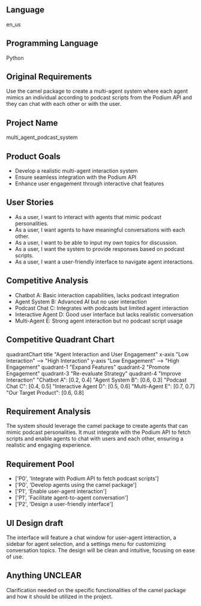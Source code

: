 ## Language

en_us

## Programming Language

Python

## Original Requirements

Use the camel package to create a multi-agent system where each agent mimics an individual according to podcast scripts from the Podium API and they can chat with each other or with the user.

## Project Name

multi_agent_podcast_system

## Product Goals

- Develop a realistic multi-agent interaction system
- Ensure seamless integration with the Podium API
- Enhance user engagement through interactive chat features

## User Stories

- As a user, I want to interact with agents that mimic podcast personalities.
- As a user, I want agents to have meaningful conversations with each other.
- As a user, I want to be able to input my own topics for discussion.
- As a user, I want the system to provide responses based on podcast scripts.
- As a user, I want a user-friendly interface to navigate agent interactions.

## Competitive Analysis

- Chatbot A: Basic interaction capabilities, lacks podcast integration
- Agent System B: Advanced AI but no user interaction
- Podcast Chat C: Integrates with podcasts but limited agent interaction
- Interactive Agent D: Good user interface but lacks realistic conversation
- Multi-Agent E: Strong agent interaction but no podcast script usage

## Competitive Quadrant Chart

quadrantChart
    title "Agent Interaction and User Engagement"
    x-axis "Low Interaction" --> "High Interaction"
    y-axis "Low Engagement" --> "High Engagement"
    quadrant-1 "Expand Features"
    quadrant-2 "Promote Engagement"
    quadrant-3 "Re-evaluate Strategy"
    quadrant-4 "Improve Interaction"
    "Chatbot A": [0.2, 0.4]
    "Agent System B": [0.6, 0.3]
    "Podcast Chat C": [0.4, 0.5]
    "Interactive Agent D": [0.5, 0.6]
    "Multi-Agent E": [0.7, 0.7]
    "Our Target Product": [0.6, 0.8]

## Requirement Analysis

The system should leverage the camel package to create agents that can mimic podcast personalities. It must integrate with the Podium API to fetch scripts and enable agents to chat with users and each other, ensuring a realistic and engaging experience.

## Requirement Pool

- ['P0', 'Integrate with Podium API to fetch podcast scripts']
- ['P0', 'Develop agents using the camel package']
- ['P1', 'Enable user-agent interaction']
- ['P1', 'Facilitate agent-to-agent conversation']
- ['P2', 'Design a user-friendly interface']

## UI Design draft

The interface will feature a chat window for user-agent interaction, a sidebar for agent selection, and a settings menu for customizing conversation topics. The design will be clean and intuitive, focusing on ease of use.

## Anything UNCLEAR

Clarification needed on the specific functionalities of the camel package and how it should be utilized in the project.


